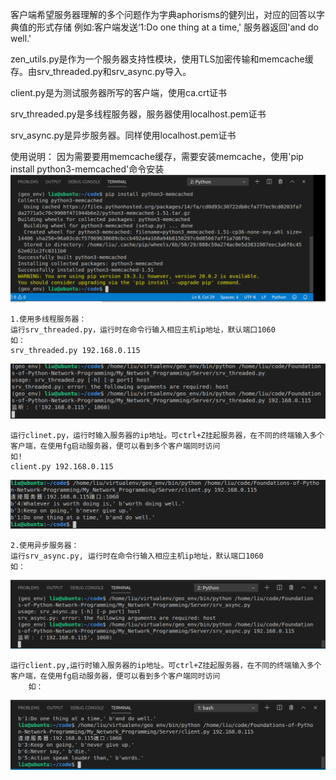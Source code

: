 客户端希望服务器理解的多个问题作为字典aphorisms的健列出，对应的回答以字典值的形式存储
例如:客户端发送‘1:Do one thing at a time,'  服务器返回'and do well.'

zen_utils.py是作为一个服务器支持性模块，使用TLS加密传输和memcache缓存。由srv_threaded.py和srv_async.py导入。

client.py是为测试服务器所写的客户端，使用ca.crt证书

srv_threaded.py是多线程服务器，服务器使用localhost.pem证书

srv_async.py是异步服务器。同样使用localhost.pem证书

使用说明：
    因为需要要用memcache缓存，需要安装memcache，使用'pip install python3-memcached'命令安装
![Image text](https://raw.githubusercontent.com/liuhaoze22/Foundations-of-Python-Network-Programming/master/My_Network_Programming/Server/img-folder/memcache.PNG)

    1.使用多线程服务器：
    运行srv_threaded.py，运行时在命令行输入相应主机ip地址，默认端口1060
    如：
    srv_threaded.py 192.168.0.115
![Image text](https://raw.githubusercontent.com/liuhaoze22/Foundations-of-Python-Network-Programming/master/My_Network_Programming/Server/img-folder/srv_threaded.PNG)
    
    运行clinet.py，运行时输入服务器的ip地址。可ctrl+Z挂起服务器，在不同的终端输入多个客户端，在使用fg启动服务器，便可以看到多个客户端同时访问
    如!
    client.py 192.168.0.115
![Image text](https://raw.githubusercontent.com/liuhaoze22/Foundations-of-Python-Network-Programming/master/My_Network_Programming/Server/img-folder/client.PNG)

    2.使用异步服务器：
    运行srv_async.py, 运行时在命令行输入相应主机ip地址，默认端口1060
    如：
![Image text](https://raw.githubusercontent.com/liuhaoze22/Foundations-of-Python-Network-Programming/master/My_Network_Programming/Server/img-folder/srv_async.PNG)

    运行client.py,运行时输入服务器的ip地址。可ctrl+Z挂起服务器，在不同的终端输入多个客户端，在使用fg启动服务器，便可以看到多个客户端同时访问
        如：
![Image text](https://raw.githubusercontent.com/liuhaoze22/Foundations-of-Python-Network-Programming/master/My_Network_Programming/Server/img-folder/client1.PNG)


